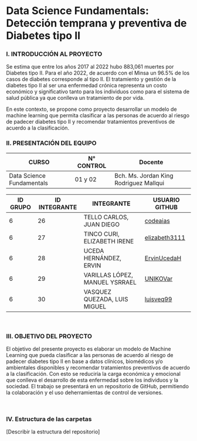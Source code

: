 # Data Science Fundamentals: Detección temprana y preventiva de Diabetes tipo II


### I. INTRODUCCIÓN AL PROYECTO

Se estima que entre los años 2017 al 2022 hubo 883,061 muertes por Diabetes tipo II. Para el año 2022, de acuerdo con el Minsa un 96.5% de los casos de diabetes corresponde al tipo II. El tratamiento y gestión de la diabetes tipo II al ser una enfermedad crónica representa un costo económico y significativo tanto para los individuos como para el sistema de salud pública ya que conlleva un tratamiento de por vida. 

En este contexto, se propone como proyecto desarrollar un modelo de machine learning que permita clasificar a las personas de acuerdo al riesgo de padecer diabetes tipo II y recomendar tratamientos preventivos de acuerdo a la clasificación. 


### II. PRESENTACIÓN DEL EQUIPO


| CURSO | N° CONTROL | Docente |
| ----------- | ----------- | ----- |
| Data Science Fundamentals | 01 y 02 | Bch. Ms. Jordan King Rodriguez Mallqui |


| ID GRUPO | ID INTEGRANTE | INTEGRANTE | USUARIO GITHUB |
| ----------- | ----------- |----| ----- |
| 6 | 26 | TELLO CARLOS, JUAN DIEGO | [codeaias](https://github.com/codeaias)| 
| 6 | 27 | TINCO CURI, ELIZABETH IRENE | [elizabeth3111](https://github.com/elizabeth3111)|
| 6 | 28 | UCEDA HERNÁNDEZ, ERVIN | [ErvinUcedaH](https://github.com/ErvinUcedaH) |
| 6 | 29 | VARILLAS LÓPEZ, MANUEL YSRRAEL | [UNIKOVar](https://github.com/UNIKOVar)|
| 6 | 30 | VASQUEZ QUEZADA, LUIS MIGUEL | [luisveq99](https://github.com/luisveq99)|
 

### III. OBJETIVO DEL PROYECTO

El objetivo del presente proyecto es elaborar un modelo de Machine Learning que pueda clasificar a las personas de acuerdo al riesgo de padecer diabetes tipo II en base a datos clínicos, biomédicos y/o ambientales disponibles y recomendar tratamientos preventivos de acuerdo a la clasificación. Con esto se reduciría la carga económica y emocional que conlleva el desarrollo de esta enfermedad sobre los individuos y la sociedad. El trabajo se presentará en un repositorio de GitHub, permitiendo la colaboración y el uso deherramientas de control de versiones.

 

### IV. Estructura de las carpetas

[Describir la estructura del repositorio]



